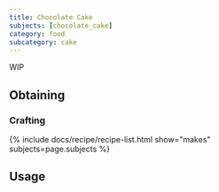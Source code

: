 ```yaml
---
title: Chocolate Cake
subjects: [chocolate_cake]
category: food
subcategory: cake
---
```


WIP

Obtaining
---------

### Crafting
{% include docs/recipe/recipe-list.html show="makes" subjects=page.subjects %}

Usage
-----
